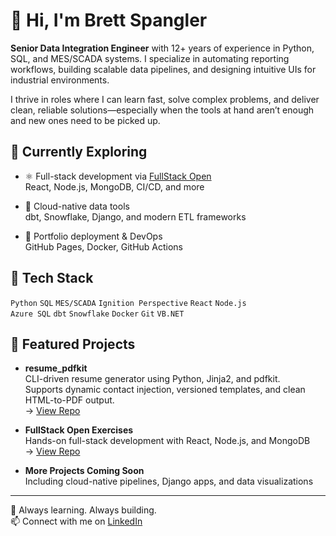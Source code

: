 # 👋 Hi, I'm Brett Spangler

**Senior Data Integration Engineer** with 12+ years of experience in Python, SQL, and MES/SCADA systems. I specialize in automating reporting workflows, building scalable data pipelines, and designing intuitive UIs for industrial environments.

I thrive in roles where I can learn fast, solve complex problems, and deliver clean, reliable solutions—especially when the tools at hand aren’t enough and new ones need to be picked up.

## 🔄 Currently Exploring

- ⚛️ Full-stack development via [FullStack Open](https://github.com/brett-spangler/FullStackOpen)  
  React, Node.js, MongoDB, CI/CD, and more

- 🧪 Cloud-native data tools  
  dbt, Snowflake, Django, and modern ETL frameworks

- 🚀 Portfolio deployment & DevOps  
  GitHub Pages, Docker, GitHub Actions

## 🧰 Tech Stack

`Python` `SQL` `MES/SCADA` `Ignition Perspective` `React` `Node.js`  
`Azure SQL` `dbt` `Snowflake` `Docker` `Git` `VB.NET`

## 📁 Featured Projects

- **resume_pdfkit**  
  CLI-driven resume generator using Python, Jinja2, and pdfkit.  
  Supports dynamic contact injection, versioned templates, and clean HTML-to-PDF output.  
  → [View Repo](https://github.com/brett-spangler/resume_pdfkit)

- **FullStack Open Exercises**  
  Hands-on full-stack development with React, Node.js, and MongoDB  
  → [View Repo](https://github.com/brett-spangler/FullStackOpen)

- **More Projects Coming Soon**  
  Including cloud-native pipelines, Django apps, and data visualizations

---

🧠 Always learning. Always building.  
📫 Connect with me on [LinkedIn](https://www.linkedin.com/in/brett-spangler-05498a13a)
